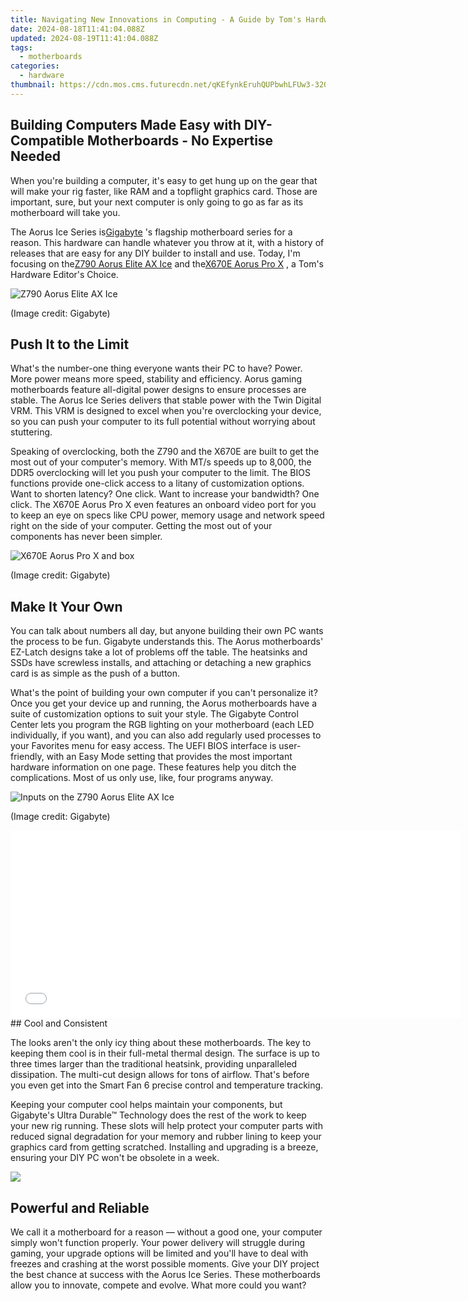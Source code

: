 ```yaml
---
title: Navigating New Innovations in Computing - A Guide by Tom's Hardware
date: 2024-08-18T11:41:04.088Z
updated: 2024-08-19T11:41:04.088Z
tags:
  - motherboards
categories:
  - hardware
thumbnail: https://cdn.mos.cms.futurecdn.net/qKEfynkEruhQUPbwhLFUw3-320-80.jpg
---
```


## Building Computers Made Easy with DIY-Compatible Motherboards - No Expertise Needed

When you're building a computer, it's easy to get hung up on the gear that will make your rig faster, like RAM and a topflight graphics card. Those are important, sure, but your next computer is only going to go as far as its motherboard will take you.

 The Aorus Ice Series is[Gigabyte](https://www.gigabyte.com/) 's flagship motherboard series for a reason. This hardware can handle whatever you throw at it, with a history of releases that are easy for any DIY builder to install and use. Today, I'm focusing on the[Z790 Aorus Elite AX Ice](https://www.gigabyte.com/Motherboard/Z790-AORUS-ELITE-AX-ICE) and the[X670E Aorus Pro X](https://www.gigabyte.com/Motherboard/X670E-AORUS-PRO-X) , a Tom's Hardware Editor's Choice.

![Z790 Aorus Elite AX Ice](https://cdn.mos.cms.futurecdn.net/BvD4dY7HrwcP6YrfYuEo7d-320-80.jpg)

 (Image credit: Gigabyte)

## Push It to the Limit

 What's the number-one thing everyone wants their PC to have? Power. More power means more speed, stability and efficiency. Aorus gaming motherboards feature all-digital power designs to ensure processes are stable. The Aorus Ice Series delivers that stable power with the Twin Digital VRM. This VRM is designed to excel when you're overclocking your device, so you can push your computer to its full potential without worrying about stuttering.

 Speaking of overclocking, both the Z790 and the X670E are built to get the most out of your computer's memory. With MT/s speeds up to 8,000, the DDR5 overclocking will let you push your computer to the limit. The BIOS functions provide one-click access to a litany of customization options. Want to shorten latency? One click. Want to increase your bandwidth? One click. The X670E Aorus Pro X even features an onboard video port for you to keep an eye on specs like CPU power, memory usage and network speed right on the side of your computer. Getting the most out of your components has never been simpler.

![X670E Aorus Pro X and box](https://cdn.mos.cms.futurecdn.net/Ac8dbm46aE9RQrbyD5UXkc-320-80.jpg)

 (Image credit: Gigabyte)

## Make It Your Own

 You can talk about numbers all day, but anyone building their own PC wants the process to be fun. Gigabyte understands this. The Aorus motherboards' EZ-Latch designs take a lot of problems off the table. The heatsinks and SSDs have screwless installs, and attaching or detaching a new graphics card is as simple as the push of a button.

 What's the point of building your own computer if you can't personalize it? Once you get your device up and running, the Aorus motherboards have a suite of customization options to suit your style. The Gigabyte Control Center lets you program the RGB lighting on your motherboard (each LED individually, if you want), and you can also add regularly used processes to your Favorites menu for easy access. The UEFI BIOS interface is user-friendly, with an Easy Mode setting that provides the most important hardware information on one page. These features help you ditch the complications. Most of us only use, like, four programs anyway.

![Inputs on the Z790 Aorus Elite AX Ice](https://cdn.mos.cms.futurecdn.net/ZJTzXgko8kFBq2GmqXiqPc-320-80.jpg)

 (Image credit: Gigabyte)

<!-- affiliate ads begin -->
<iframe id="iframe_672" src="//a.impactradius-go.com/gen-ad-code/5597632/1959812/17834/" width="720" height="300" scrolling="no" frameborder="0" marginheight="0" marginwidth="0"></iframe>
<!-- affiliate ads end -->
## Cool and Consistent

 The looks aren't the only icy thing about these motherboards. The key to keeping them cool is in their full-metal thermal design. The surface is up to three times larger than the traditional heatsink, providing unparalleled dissipation. The multi-cut design allows for tons of airflow. That's before you even get into the Smart Fan 6 precise control and temperature tracking.

 Keeping your computer cool helps maintain your components, but Gigabyte's Ultra Durable™ Technology does the rest of the work to keep your new rig running. These slots will help protect your computer parts with reduced signal degradation for your memory and rubber lining to keep your graphics card from getting scratched. Installing and upgrading is a breeze, ensuring your DIY PC won't be obsolete in a week.

<!-- affiliate ads begin -->
<a href="https://shop.mondly.com/affiliate.php?ACCOUNT=ATISTUDI&AFFILIATE=108875&PATH=https%3A%2F%2Fwww.mondly.com%3FAFFILIATE%3D108875%26RESOURCE%3D%2BEducational%2B970x90%2B"><img src="https://secure.avangate.com/images/merchant/69c418c33ec2e1a4267fa9bb77fa1428/educational-970x90.gif" border="0"></a>
<!-- affiliate ads end -->
## Powerful and Reliable

 We call it a motherboard for a reason — without a good one, your computer simply won't function properly. Your power delivery will struggle during gaming, your upgrade options will be limited and you'll have to deal with freezes and crashing at the worst possible moments. Give your DIY project the best chance at success with the Aorus Ice Series. These motherboards allow you to innovate, compete and evolve. What more could you want?


<ins class="adsbygoogle"
     style="display:block"
     data-ad-format="autorelaxed"
     data-ad-client="ca-pub-7571918770474297"
     data-ad-slot="1223367746"></ins>



<ins class="adsbygoogle"
     style="display:block"
     data-ad-client="ca-pub-7571918770474297"
     data-ad-slot="8358498916"
     data-ad-format="auto"
     data-full-width-responsive="true"></ins>


